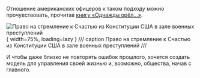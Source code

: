 Отношение американских офицеров к таком подходу можно прочувствовать, прочитав [книгу «Однажды орёл…»](https://www.livelib.ru/review/5368711-odnazhdy-orel-enton-majrer).

![Право на стремление к Счастью из Конституции США в зале военных преступлений](img/usa.jpg){ width=75%, loading=lazy }
/// caption
Право на стремление к Счастью из Конституции США в зале военных преступлений
///

И чтобы даже близко не повторять ошибок прошлого, хочется создать модель для управления своей жизнью и, возможно, общества, начав с главного.
